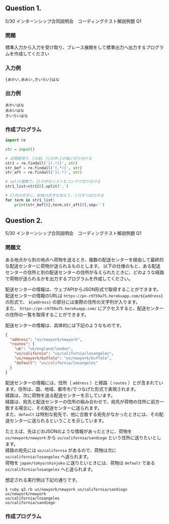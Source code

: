## Question 1.
5/30 インターンシップ合同説明会　コーディングテスト解説例題 Q1
### 問題
標準入力から入力を受け取り、ブレース展開をして標準出力へ出力するプログラムを作成してください

### 入力例
```
{あかい,あおい,きいろい}はな
```

### 出力例
```
あかいはな
あおいはな
きいろいはな
```

### 作成プログラム
```python
import re

str = input()

# 正規表現で、{の前、{}の中、}の後に切り分ける
str1 = re.findall('{(.*)}', str)
str_bef = re.findall('(.*){', str)
str_aft = re.findall('}(.*)', str)

# split関数で、{}の中のリストをコンマで切り分ける
str1_list=str1[0].split(',')

# {}内の文字に、前後の文字を加えて、１行ずつ出力する
for term in str1_list:
    print(str_bef[0],term,str_aft[0],sep='')
```


## Question 2.
5/30 インターンシップ合同説明会　コーディングテスト解説例題 Q1
### 問題文

ある地点から別の地点へ荷物を送るとき、複数の配送センターを経由して最終的な配送センターに荷物が送られるものとします。
以下の仕様のもと、ある配送センターの住所と別の配送センターの住所が与えられたときに、どのような経路で荷物が送られるかを出力するプログラムを作成してください。

配送センターの情報は、ウェブAPIからJSON形式で取得することができます。  
配送センターの情報のURLは `https://pn-c9759a75.herokuapp.com/${address}` の形式で、 `${address}` の部分には実際の住所の文字列が入ります。  
また、 `https://pn-c9759a75.herokuapp.com/` にアクセスすると、配送センターの住所の一覧を取得することができます。

配送センターの情報は、具体的には下記のようなものです。

```json
{
  "address": "us/newyork/newyork",
  "routes": {
    "uk": "uk/england/london",
    "us/california": "us/california/losangeles",
    "us/newyork/buffalo": "us/newyork/buffalo",
    "default": "us/california/losangeles"
  }
}
```

配送センターの情報には、住所（ `address` ）と経路（ `routes` ）とが含まれています。住所は、国、地域、都市を/でつなげた形式で表現されます。  
経路は、次に荷物を送る配送センターを示しています。  
経路は、宛先と配送センターの住所の組み合わせで、宛先が荷物の住所に前方一致する場合に、その配送センターに送られます。  
また、`default` は特別な宛先で、他に合致する宛先がなかったときには、その配送センターに送られるということを示しています。  
  
たとえば、先ほどのJSONのような情報があったときに、荷物を `us/newyork/newyork` から `us/california/sandiego` という住所に送りたいとします。  
経路の宛先には `us/california` があるので、荷物は次に `us/california/losangeles` へ送られます。  
荷物を `japan/tokyo/shinjuku` に送りたいときには、荷物は `default` である `us/california/losangeles` へと送られます。

想定される実行例は下記の通りです。

```
$ ruby q3.rb us/newyork/newyork us/california/sandiego
us/newyork/newyork
us/california/losangeles
us/california/sandiego
```

### 作成プログラム
